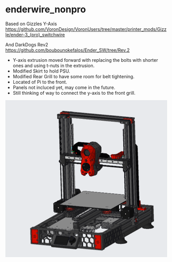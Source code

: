 # enderwire_nonpro

Based on Gizzles Y-Axis https://github.com/VoronDesign/VoronUsers/tree/master/printer_mods/Gizzle/ender-3_(pro)_switchwire

And DarkDogs Rev2 https://github.com/boubounokefalos/Ender_SW/tree/Rev.2


- Y-axis extrusion moved forward with replacing the bolts with shorter ones and using t-nuts in the extrusion.
- Modified Skirt to hold PSU.
- Modified Rear Grill to have some room for belt tightening.
- Located of Pi to the front.
- Panels not incluced yet, may come in the future.
- Still thinking of way to connect the y-axis to the front grill.

![Home](enderwire_non_pro.png)
